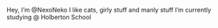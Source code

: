 Hey, I’m @NexoNeko
I like cats, girly stuff and manly stuff
I’m currently studying @ Holberton School


<!---
NexoNeko/NexoNeko is a ✨ special ✨ repository because its `README.md` (this file) appears on your GitHub profile.
You can click the Preview link to take a look at your changes.
--->
